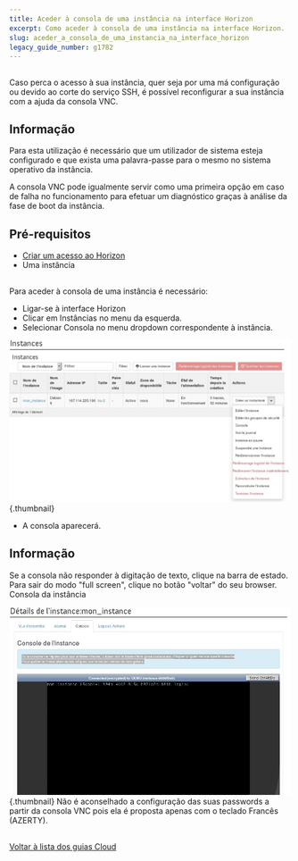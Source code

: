 ```yaml
---
title: Aceder à consola de uma instância na interface Horizon
excerpt: Como aceder à consola de uma instância na interface Horizon.
slug: aceder_a_consola_de_uma_instancia_na_interface_horizon
legacy_guide_number: g1782
---
```



## 
Caso perca o acesso à sua instância, quer seja por uma má configuração ou devido ao corte do serviço SSH, é possível reconfigurar a sua instância com a ajuda da consola VNC.

## Informação
Para esta utilização é necessário que um utilizador de sistema esteja configurado e que exista uma palavra-passe para o mesmo no sistema operativo da instância.

A consola VNC pode igualmente servir como uma primeira opção em caso de falha no funcionamento para efetuar um diagnóstico graças à análise da fase de boot da instância.


## Pré-requisitos

- [Criar um acesso ao Horizon]({legacy}1773)
- Uma instância




## 
Para aceder à consola de uma instância é necessário:


- Ligar-se à interface Horizon
- Clicar em Instâncias no menu da esquerda.
- Selecionar Consola no menu dropdown correspondente à instância.



![](images/img_2658.jpg){.thumbnail}

- A consola aparecerá.



## Informação
Se a consola não responder à digitação de texto, clique na barra de estado.
Para sair do modo "full screen", clique no botão "voltar" do seu browser.
Consola da instância

![](images/img_2657.jpg){.thumbnail}
Não é aconselhado a configuração das suas passwords a partir da consola VNC pois ela é proposta apenas com o teclado Francês (AZERTY).


## 
[Voltar à lista dos guias Cloud]({legacy}1785)

